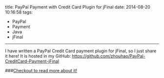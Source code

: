 title: PayPal Payment with Credit Card Plugin for jFinal
date: 2014-08-20 10:16:58
tags:
 - PayPal
 - Payment
 - Java 
 - jFinal
---
I have written a PayPal Credit Card payment plugin for jFinal, so I just share it here! It is hosted in my GitHub: https://github.com/zhouhao/PayPal-CreditCard-Payment-jFinal
<!-- more -->

###[Checkout to read more about it!](https://github.com/zhouhao/PayPal-CreditCard-Payment-jFinal)